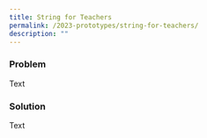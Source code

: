```yaml
---
title: String for Teachers
permalink: /2023-prototypes/string-for-teachers/
description: ""
---
```

### Problem
Text

### Solution
Text